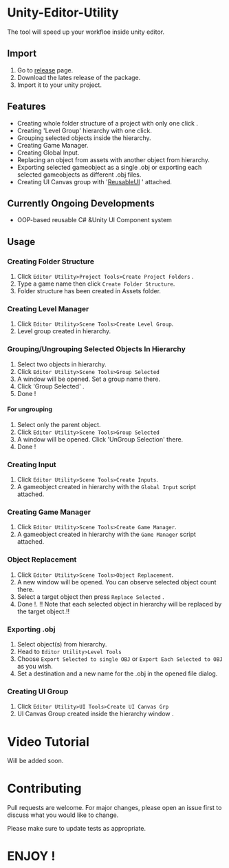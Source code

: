 # Unity-Editor-Utility

The tool will speed up your workfloe inside unity editor. 

## Import

1. Go to [release](https://github.com/ertanturan/Unity-Editor-Utility/releases) page.
2. Download the lates release of the package.
3. Import it to your unity project.

## Features
- Creating whole folder structure of a project with only one click .
- Creating 'Level Group' hierarchy with one click.
- Grouping selected objects inside the hierarchy.
- Creating Game Manager.
- Creating Global Input.
- Replacing an object from assets with another object from hierarchy.
- Exporting selected gameobject as a single .obj or exporting each selected gameobjects as different .obj files.
- Creating UI Canvas group with '[ReusableUI](https://github.com/ertanturan/Unity-Reusable-UI "") ' attached.

## Currently Ongoing Developments
- OOP-based reusable C# &Unity UI Component system

## Usage

### Creating Folder Structure

1. Click `Editor Utility>Project Tools>Create Project Folders` .
2. Type a game name then click `Create Folder Structure`.
3. Folder structure has been created in Assets folder.

### Creating Level Manager

1. Click `Editor Utility>Scene Tools>Create Level Group`.
2. Level group created in hierarchy.

### Grouping/Ungrouping Selected Objects In Hierarchy

1. Select two objects in hierarchy.
2. Click `Editor Utility>Scene Tools>Group Selected`
3. A window will be opened. Set a group name there.
4. Click 'Group Selected' .
5. Done !

#### For ungrouping

1. Select only the parent object.
2. Click `Editor Utility>Scene Tools>Group Selected`
3. A window will be opened. Click 'UnGroup Selection' there.
4. Done !

### Creating Input
1. Click `Editor Utility>Scene Tools>Create Inputs`.
2. A gameobject created in hierarchy with the `Global Input` script attached.

### Creating Game Manager
1. Click `Editor Utility>Scene Tools>Create Game Manager`.
2. A gameobject created in hierarchy with the `Game Manager` script attached.

### Object Replacement

1. Click `Editor Utility>Scene Tools>Object Replacement`.
2. A new window will be opened. You can observe selected object count there.
3. Select a target object then press `Replace Selected` . 
4. Done !.
  !! Note that each selected object in hierarchy will be replaced by the target object.!! 
  
### Exporting .obj


1. Select object(s) from hierarchy.
2. Head to `Editor Utility>Level Tools`
3. Choose `Export Selected to single OBJ` or `Export Each Selected to OBJ` as you wish.
4. Set a destination and a new name for the .obj in the opened file dialog.

### Creating UI Group

1. Click `Editor Utility>UI Tools>Create UI Canvas Grp`
2. UI Canvas Group created inside the hierarchy window .


# Video Tutorial

Will be added soon.

# Contributing
Pull requests are welcome. For major changes, please open an issue first to discuss what you would like to change.

Please make sure to update tests as appropriate.








# ENJOY !
